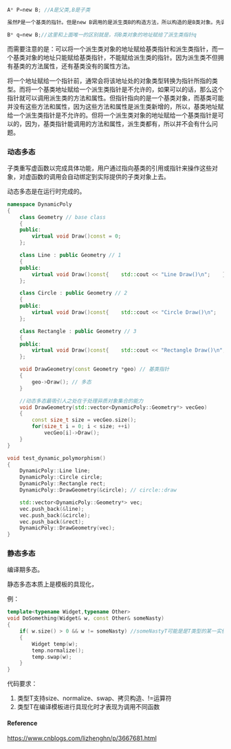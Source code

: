 ```c
A* P=new B; //A是父类,B是子类

虽然P是一个基类的指针。但是new B调用的是派生类B的构造方法，所以构造的是B类对象。先调用A的构造函数，再调用B的构造函数。构造完后会返回B类对象的地址，然后将它赋给一个基类指针P。
```

```c
B* q=new B;//这里和上面唯一的区别就是，将B类对象的地址赋给了派生类指针q
```

​		而需要注意的是：可以将一个派生类对象的地址赋给基类指针和派生类指针，而一个基类对象的地址只能赋给基类指针，不能赋给派生类的指针。因为派生类不但拥有基类的方法属性，还有基类没有的属性方法。

​		将一个地址赋给一个指针前，通常会将该地址处的对象类型转换为指针所指的类型。而将一个基类地址赋给一个派生类指针是不允许的，如果可以的话，那么这个指针就可以调用派生类的方法和属性。但指针指向的是一个基类对象，而基类可能并没有这些方法和属性，因为这些方法和属性是派生类新增的，所以，基类地址赋给一个派生类指针是不允许的。但将一个派生类对象的地址赋给一个基类指针是可以的，因为，基类指针能调用的方法和属性，派生类都有，所以并不会有什么问题。



### 动态多态

子类重写虚函数以完成具体功能，用户通过指向基类的引用或指针来操作这些对象，对虚函数的调用会自动绑定到实际提供的子类对象上去。

动态多态是在运行时完成的。

```c++
namespace DynamicPoly
{
    class Geometry // base class
    {
    public:
        virtual void Draw()const = 0;
    };

    class Line : public Geometry // 1
    {
    public:
        virtual void Draw()const{    std::cout << "Line Draw()\n";    }
    };

    class Circle : public Geometry // 2
    {
    public:
        virtual void Draw()const{    std::cout << "Circle Draw()\n";    }
    };

    class Rectangle : public Geometry // 3
    {
    public:
        virtual void Draw()const{    std::cout << "Rectangle Draw()\n";    }
    };

    void DrawGeometry(const Geometry *geo) // 基类指针
    {
        geo->Draw(); // 多态
    }

    //动态多态最吸引人之处在于处理异质对象集合的能力
    void DrawGeometry(std::vector<DynamicPoly::Geometry*> vecGeo)
    {
        const size_t size = vecGeo.size();
        for(size_t i = 0; i < size; ++i)
            vecGeo[i]->Draw();
    }
}

void test_dynamic_polymorphism()
{
    DynamicPoly::Line line;
    DynamicPoly::Circle circle;
    DynamicPoly::Rectangle rect;
    DynamicPoly::DrawGeometry(&circle); // circle::draw

    std::vector<DynamicPoly::Geometry*> vec;
    vec.push_back(&line);
    vec.push_back(&circle);
    vec.push_back(&rect);
    DynamicPoly::DrawGeometry(vec);
}
```



### 静态多态

编译期多态。

静态多态本质上是模板的具现化，

例：

```c++
template<typename Widget,typename Other>
void DoSomething(Widget& w, const Other& someNasty)
{
    if( w.size() > 0 && w != someNasty) //someNastyT可能是是T类型的某一实例，也可能不是
    {
        Widget temp(w);
        temp.normalize();
        temp.swap(w);
    }
}
```

代码要求：

1. 类型T支持size、normalize、swap、拷贝构造、!=运算符
2. 类型T在编译模板进行具现化时才表现为调用不同函数



#### Reference

https://www.cnblogs.com/lizhenghn/p/3667681.html